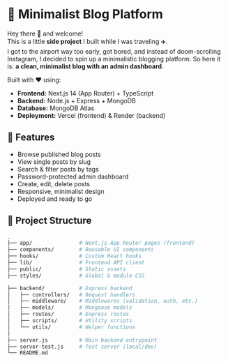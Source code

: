 # 📝 Minimalist Blog Platform

Hey there 👋 and welcome!  
This is a little **side project** I built while I was traveling ✈️.  
I got to the airport way too early, got bored, and instead of doom-scrolling Instagram, I decided to spin up a minimalistic blogging platform. So here it is: **a clean, minimalist blog with an admin dashboard**.  

Built with ❤️ using:
- **Frontend:** Next.js 14 (App Router) + TypeScript
- **Backend:** Node.js + Express + MongoDB
- **Database:** MongoDB Atlas
- **Deployment:** Vercel (frontend) & Render (backend)

## 🚀 Features
- Browse published blog posts
- View single posts by slug
- Search & filter posts by tags
- Password-protected admin dashboard
- Create, edit, delete posts
- Responsive, minimalist design
- Deployed and ready to go

## 📂 Project Structure
```bash
.
├── app/               # Next.js App Router pages (frontend)
├── components/        # Reusable UI components
├── hooks/             # Custom React hooks
├── lib/               # Frontend API client
├── public/            # Static assets
├── styles/            # Global & module CSS

├── backend/           # Express backend
│   ├── controllers/   # Request handlers
│   ├── middleware/    # Middlewares (validation, auth, etc.)
│   ├── models/        # Mongoose models
│   ├── routes/        # Express routes
│   ├── scripts/       # Utility scripts
│   └── utils/         # Helper functions
│
├── server.js          # Main backend entrypoint
├── server-test.js     # Test server (local/dev)
└── README.md

